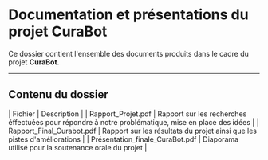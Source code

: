 # Documentation et présentations du projet CuraBot

Ce dossier contient l'ensemble des documents produits dans le cadre du projet **CuraBot**.

---

## Contenu du dossier

| Fichier | Description |
| Rapport_Projet.pdf | Rapport sur les recherches éffectuées pour répondre à notre problématique, mise en place des idées |
| Rapport_Final_Curabot.pdf | Rapport sur les résultats du projet ainsi que les pistes d'améliorations |
| Présentation_finale_CuraBot.pdf | Diaporama utilisé pour la soutenance orale du projet |
